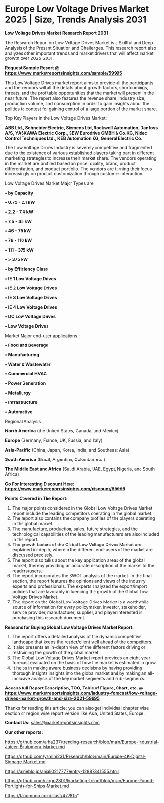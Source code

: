 # Europe Low Voltage Drives Market 2025 | Size, Trends Analysis 2031

<strong>Low Voltage Drives Market Research Report 2031</strong>

The Research Report on Low Voltage Drives Market is a Skillful and Deep Analysis of the Present Situation and Challenges. This research report also analyzes other important trends and market drivers that will affect market growth over 2025-2031.

<strong>Request Sample Report @ <a href=https://www.marketreportsinsights.com/sample/59995>https://www.marketreportsinsights.com/sample/59995</a></strong>

This Low Voltage Drives market report aims to provide all the participants and the vendors will all the details about growth factors, shortcomings, threats, and the profitable opportunities that the market will present in the near future. The report also features the revenue share, industry size, production volume, and consumption in order to gain insights about the politics to contest for gaining control of a large portion of the market share.

Top Key Players in the Low Voltage Drives Market:

<strong>ABB Ltd., Schneider Electric, Siemens Ltd, Rockwell Automation, Danfoss A/S, YASKAWA Electric Corp., SEW Eurodrive GMBH & Co.KG, Nidec Control Techniques Ltd., KEB Automation KG, General Electric Co.</strong>

The Low Voltage Drives Industry is severely competitive and fragmented due to the existence of various established players taking part in different marketing strategies to increase their market share. The vendors operating in the market are profiled based on price, quality, brand, product differentiation, and product portfolio. The vendors are turning their focus increasingly on product customization through customer interaction.

Low Voltage Drives Market Major Types are:

<strong>• by Capacity

• 0.75 - 2.1 kW

• 2.2 - 7.4 kW

• 7.5 - 45 kW

• 46 - 75 kW

• 76 - 110 kW

• 111 - 375 kW

• > 375 kW

• by Efficiency Class

• IE 1 Low Voltage Drives

• IE 2 Low Voltage Drives

• IE 3 Low Voltage Drives

• IE 4 Low Voltage Drives

• DC Low Voltage Drives

• Low Voltage Drives</strong>

Market Major end-user applications :

<strong>• Food and Beverage

• Manufacturing

• Water & Wastewater

• Commercial HVAC

• Power Generation

• Metallurgy

• Infrastructure

• Automotive</strong>

Regional Analysis

</u><strong><b>North America</b></strong> (the United States, Canada, and Mexico)

<strong><b>Europe </b></strong>(Germany, France, UK, Russia, and Italy)

<strong><b>Asia-Pacific</b></strong> (China, Japan, Korea, India, and Southeast Asia)

<strong><b>South America</b></strong> (Brazil, Argentina, Colombia, etc.)

<strong><b>The Middle East and Africa</b></strong> (Saudi Arabia, UAE, Egypt, Nigeria, and South Africa)

<strong>Go For Interesting Discount Here: <a href=https://www.marketreportsinsights.com/discount/59995>https://www.marketreportsinsights.com/discount/59995</a></strong>

<strong>Points Covered in The Report:</strong>
<ol>
  <li>The major points considered in the Global Low Voltage Drives Market report include the leading competitors operating in the global market.</li>
  <li>The report also contains the company profiles of the players operating in the global market.</li>
  <li>The manufacture, production, sales, future strategies, and the technological capabilities of the leading manufacturers are also included in the report.</li>
  <li>The growth factors of the Global Low Voltage Drives Market are explained in-depth, wherein the different end-users of the market are discussed precisely.</li>
  <li>The report also talks about the key application areas of the global market, thereby providing an accurate description of the market to the readers/users.</li>
  <li>The report incorporates the SWOT analysis of the market. In the final section, the report features the opinions and views of the industry experts and professionals. The experts analyzed the export/import policies that are favorably influencing the growth of the Global Low Voltage Drives Market.</li>
  <li>The report on the Global Low Voltage Drives Market is a worthwhile source of information for every policymaker, investor, stakeholder, service provider, manufacturer, supplier, and player interested in purchasing this research document.</li>
</ol>
<strong>Reasons for Buying Global Low Voltage Drives Market Report:</strong>

<ol>
  <li>The report offers a detailed analysis of the dynamic competitive landscape that keeps the reader/client well ahead of the competitors.</li>
  <li>It also presents an in-depth view of the different factors driving or restraining the growth of the global market.</li>
  <li>The Global Low Voltage Drives Market report provides an eight-year forecast evaluated on the basis of how the market is estimated to grow.</li>
  <li>It helps in making aware business decisions by having providing thorough insights insights into the global market and by making an all-inclusive analysis of the key market segments and sub-segments.</li>
</ol>
<strong>Access full Report Description, TOC, Table of Figure, Chart, etc. @ <a href=https://www.marketreportsinsights.com/industry-forecast/low-voltage-drives-market-growth-and-size-2021-59995>https://www.marketreportsinsights.com/industry-forecast/low-voltage-drives-market-growth-and-size-2021-59995</a></strong>


Thanks for reading this article; you can also get individual chapter wise section or region wise report version like Asia, United States, Europe.

<strong>Contact Us:</strong>
sales@marketreportsinsights.com

<strong>Our other reports:</strong>

<a href=https://github.com/arha237/trending-research/blob/main/Europe-Industrial-Juicer-Equipment-Market.md>https://github.com/arha237/trending-research/blob/main/Europe-Industrial-Juicer-Equipment-Market.md</a>

<a href=https://github.com/yamini231/Research/blob/main/Europe-4K-Digital-Signage-Market.md>https://github.com/yamini231/Research/blob/main/Europe-4K-Digital-Signage-Market.md</a>

<a href=https://ameblo.jp/anjali0217777/entry-12887341555.html>https://ameblo.jp/anjali0217777/entry-12887341555.html</a>

<a href=https://github.com/cargo2301/Marketing-trend/blob/main/Europe-Round-Portlights-for-Ships-Market.md>https://github.com/cargo2301/Marketing-trend/blob/main/Europe-Round-Portlights-for-Ships-Market.md</a>

<a href=https://tanomuno.com/illust/477815>https://tanomuno.com/illust/477815</a>"
